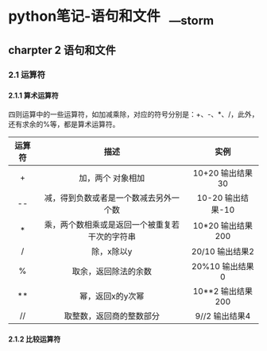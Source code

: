 # python笔记-语句和文件                      <sub>  —storm</sub>

## charpter 2 语句和文件

### 2.1 运算符

#### 2.1.1 算术运算符

四则运算中的一些运算符，如加减乘除，对应的符号分别是：+、-、*、/，此外，还有求余的%等，都是算术运算符。

| 运算符 |                      描述                      |       实例        |
| :----: | :--------------------------------------------: | :---------------: |
|   +    |               加，两个 对象相加                | 10+20 输出结果 30 |
|   --   |     减，得到负数或者是一个数减去另外一个数     | 10-20 输出结果-10 |
|   *    | 乘，两个数相乘或是返回一个被重复若干次的字符串 | 10*20 输出结果200 |
|   /    |                   除，x除以y                   |  20/10 输出结果2  |
|   %    |              取余，返回除法的余数              |  20%10 输出结果0  |
|   **   |                幂，返回x的y次幂                | 10**2 输出结果200 |
|   //   |            取整数，返回商的整数部分            |  9//2 输出结果4   |

#### 2.1.2 比较运算符



